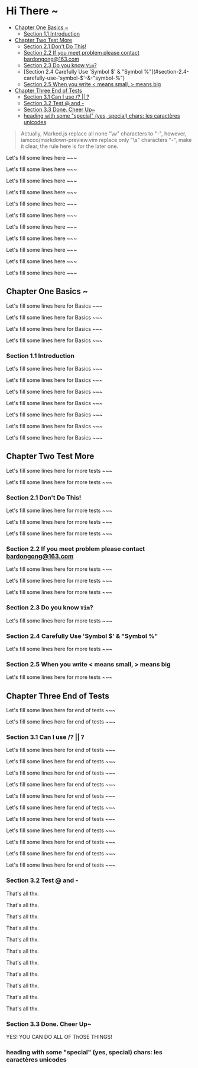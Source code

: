 # Hi There ~

<!-- vim-markdown-toc Marked -->

* [Chapter One Basics ~](#chapter-one-basics-~)
    * [Section 1.1 Introduction](#section-1.1-introduction)
* [Chapter Two Test More](#chapter-two-test-more)
    * [Section 2.1 Don't Do This!](#section-2.1-don't-do-this!)
    * [Section 2.2 If you meet problem please contact bardongong@163.com](#section-2.2-if-you-meet-problem-please-contact-bardongong@163.com)
    * [Section 2.3 Do you know `Vim`?](#section-2.3-do-you-know-`vim`?)
    * [Section 2.4 Carefully Use 'Symbol $' & "Symbol %"](#section-2.4-carefully-use-'symbol-$'-&-"symbol-%")
    * [Section 2.5 When you write < means small, > means big](#section-2.5-when-you-write-<-means-small,->-means-big)
* [Chapter Three End of Tests](#chapter-three-end-of-tests)
    * [Section 3.1 Can I use /? || \?](#section-3.1-can-i-use-/?-||-\?)
    * [Section 3.2 Test @ and -](#section-3.2-test-@-and--)
    * [Section 3.3 Done. Cheer Up~](#section-3.3-done.-cheer-up~)
    * [heading with some "special" (yes, special) chars: les caractères unicodes](#heading-with-some-"special"-(yes,-special)-chars:-les-caractères-unicodes)

<!-- vim-markdown-toc -->

> Actually, Marked.js replace all none "\w" characters to "-", however,
> iamcco/markdown-preview.vim replace only "\s" characters "-", make it
> clear, the rule here is for the later one.

Let's fill some lines here ~~~

Let's fill some lines here ~~~

Let's fill some lines here ~~~

Let's fill some lines here ~~~

Let's fill some lines here ~~~

Let's fill some lines here ~~~

Let's fill some lines here ~~~

Let's fill some lines here ~~~

Let's fill some lines here ~~~

Let's fill some lines here ~~~

Let's fill some lines here ~~~

## Chapter One Basics ~

Let's fill some lines here for Basics ~~~

Let's fill some lines here for Basics ~~~

Let's fill some lines here for Basics ~~~

Let's fill some lines here for Basics ~~~

### Section 1.1 Introduction  

Let's fill some lines here for Basics ~~~

Let's fill some lines here for Basics ~~~

Let's fill some lines here for Basics ~~~

Let's fill some lines here for Basics ~~~

Let's fill some lines here for Basics ~~~

Let's fill some lines here for Basics ~~~

Let's fill some lines here for Basics ~~~

## Chapter Two Test More

Let's fill some lines here for more tests ~~~

Let's fill some lines here for more tests ~~~

### Section 2.1 Don't Do This!

Let's fill some lines here for more tests ~~~

Let's fill some lines here for more tests ~~~

Let's fill some lines here for more tests ~~~

### Section 2.2 If you meet problem please contact bardongong@163.com

Let's fill some lines here for more tests ~~~

Let's fill some lines here for more tests ~~~

Let's fill some lines here for more tests ~~~

### Section 2.3 Do you know `Vim`?

Let's fill some lines here for more tests ~~~

### Section 2.4 Carefully Use 'Symbol $' & "Symbol %" 

Let's fill some lines here for more tests ~~~

### Section 2.5 When you write < means small, > means big

Let's fill some lines here for more tests ~~~

## Chapter Three End of Tests

Let's fill some lines here for end of tests ~~~

Let's fill some lines here for end of tests ~~~

### Section 3.1 Can I use /? || \?

Let's fill some lines here for end of tests ~~~

Let's fill some lines here for end of tests ~~~

Let's fill some lines here for end of tests ~~~

Let's fill some lines here for end of tests ~~~

Let's fill some lines here for end of tests ~~~

Let's fill some lines here for end of tests ~~~

Let's fill some lines here for end of tests ~~~

Let's fill some lines here for end of tests ~~~

Let's fill some lines here for end of tests ~~~

Let's fill some lines here for end of tests ~~~

Let's fill some lines here for end of tests ~~~

### Section 3.2 Test @ and - 

That's all thx.


That's all thx.


That's all thx.


That's all thx.


That's all thx.


That's all thx.


That's all thx.


That's all thx.


That's all thx.


That's all thx.


That's all thx.

### Section 3.3 Done. Cheer Up~

YES! YOU CAN DO ALL OF ThOSE THINGS!

### heading with some "special" (yes, special) chars: les caractères unicodes
